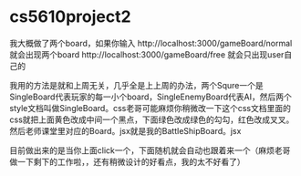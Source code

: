 # cs5610project2
我大概做了两个board，如果你输入
http://localhost:3000/gameBoard/normal 就会出现两个board
http://localhost:3000/gameBoard/free 就会只出现user自己的

我用的方法是就和上周无关，几乎全是上上周的办法，两个Squre一个是SingleBoard代表玩家的每一小个board，SingleEnemyBoard代表AI，然后两个style文档叫做SingleBoard。css老哥可能麻烦你稍微改一下这个css文档里面的css就把上面黄色改成中间一个黑点，下面绿色改成绿色的勾勾，红色改成叉叉。然后老师课堂里对应的Board。jsx就是我的BattleShipBoard。jsx

目前做出来的是当你上面click一个，下面随机就会自动也跟着来一个（麻烦老哥做一下剩下的工作啦，，还有稍微设计的好看点，我的太不好看了）
